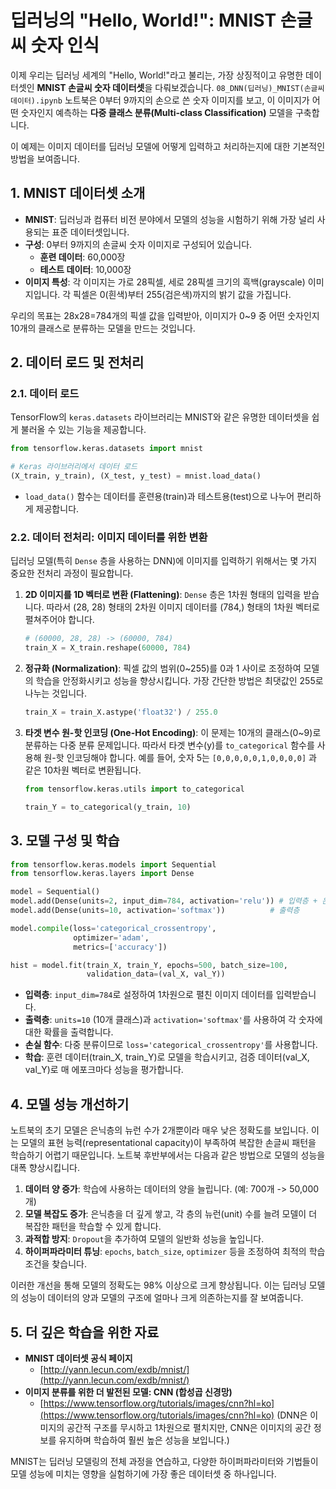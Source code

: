 # 딥러닝의 "Hello, World!": MNIST 손글씨 숫자 인식

이제 우리는 딥러닝 세계의 "Hello, World!"라고 불리는, 가장 상징적이고 유명한 데이터셋인 **MNIST 손글씨 숫자 데이터셋**을 다뤄보겠습니다. `08_DNN(딥러닝)_MNIST(손글씨데이터).ipynb` 노트북은 0부터 9까지의 손으로 쓴 숫자 이미지를 보고, 이 이미지가 어떤 숫자인지 예측하는 **다중 클래스 분류(Multi-class Classification)** 모델을 구축합니다.

이 예제는 이미지 데이터를 딥러닝 모델에 어떻게 입력하고 처리하는지에 대한 기본적인 방법을 보여줍니다.

## 1. MNIST 데이터셋 소개

- **MNIST**: 딥러닝과 컴퓨터 비전 분야에서 모델의 성능을 시험하기 위해 가장 널리 사용되는 표준 데이터셋입니다.
- **구성**: 0부터 9까지의 손글씨 숫자 이미지로 구성되어 있습니다.
    - **훈련 데이터**: 60,000장
    - **테스트 데이터**: 10,000장
- **이미지 특성**: 각 이미지는 가로 28픽셀, 세로 28픽셀 크기의 흑백(grayscale) 이미지입니다. 각 픽셀은 0(흰색)부터 255(검은색)까지의 밝기 값을 가집니다.

우리의 목표는 28x28=784개의 픽셀 값을 입력받아, 이미지가 0~9 중 어떤 숫자인지 10개의 클래스로 분류하는 모델을 만드는 것입니다.

## 2. 데이터 로드 및 전처리

### 2.1. 데이터 로드

TensorFlow의 `keras.datasets` 라이브러리는 MNIST와 같은 유명한 데이터셋을 쉽게 불러올 수 있는 기능을 제공합니다.

```python
from tensorflow.keras.datasets import mnist

# Keras 라이브러리에서 데이터 로드
(X_train, y_train), (X_test, y_test) = mnist.load_data()
```
- `load_data()` 함수는 데이터를 훈련용(train)과 테스트용(test)으로 나누어 편리하게 제공합니다.

### 2.2. 데이터 전처리: 이미지 데이터를 위한 변환

딥러닝 모델(특히 `Dense` 층을 사용하는 DNN)에 이미지를 입력하기 위해서는 몇 가지 중요한 전처리 과정이 필요합니다.

1.  **2D 이미지를 1D 벡터로 변환 (Flattening)**:
    `Dense` 층은 1차원 형태의 입력을 받습니다. 따라서 (28, 28) 형태의 2차원 이미지 데이터를 (784,) 형태의 1차원 벡터로 펼쳐주어야 합니다.

    ```python
    # (60000, 28, 28) -> (60000, 784)
    train_X = X_train.reshape(60000, 784)
    ```

2.  **정규화 (Normalization)**:
    픽셀 값의 범위(0~255)를 0과 1 사이로 조정하여 모델의 학습을 안정화시키고 성능을 향상시킵니다. 가장 간단한 방법은 최댓값인 255로 나누는 것입니다.

    ```python
    train_X = train_X.astype('float32') / 255.0
    ```

3.  **타겟 변수 원-핫 인코딩 (One-Hot Encoding)**:
    이 문제는 10개의 클래스(0~9)로 분류하는 다중 분류 문제입니다. 따라서 타겟 변수(y)를 `to_categorical` 함수를 사용해 원-핫 인코딩해야 합니다. 예를 들어, 숫자 5는 `[0,0,0,0,0,1,0,0,0,0]` 과 같은 10차원 벡터로 변환됩니다.

    ```python
    from tensorflow.keras.utils import to_categorical

    train_Y = to_categorical(y_train, 10)
    ```

## 3. 모델 구성 및 학습

```python
from tensorflow.keras.models import Sequential
from tensorflow.keras.layers import Dense

model = Sequential()
model.add(Dense(units=2, input_dim=784, activation='relu')) # 입력층 + 은닉층
model.add(Dense(units=10, activation='softmax'))          # 출력층

model.compile(loss='categorical_crossentropy',
              optimizer='adam',
              metrics=['accuracy'])

hist = model.fit(train_X, train_Y, epochs=500, batch_size=100, 
                 validation_data=(val_X, val_Y))
```
- **입력층**: `input_dim=784`로 설정하여 1차원으로 펼친 이미지 데이터를 입력받습니다.
- **출력층**: `units=10` (10개 클래스)과 `activation='softmax'`를 사용하여 각 숫자에 대한 확률을 출력합니다.
- **손실 함수**: 다중 분류이므로 `loss='categorical_crossentropy'`를 사용합니다.
- **학습**: 훈련 데이터(train_X, train_Y)로 모델을 학습시키고, 검증 데이터(val_X, val_Y)로 매 에포크마다 성능을 평가합니다.

## 4. 모델 성능 개선하기

노트북의 초기 모델은 은닉층의 뉴런 수가 2개뿐이라 매우 낮은 정확도를 보입니다. 이는 모델의 표현 능력(representational capacity)이 부족하여 복잡한 손글씨 패턴을 학습하기 어렵기 때문입니다. 노트북 후반부에서는 다음과 같은 방법으로 모델의 성능을 대폭 향상시킵니다.

1.  **데이터 양 증가**: 학습에 사용하는 데이터의 양을 늘립니다. (예: 700개 -> 50,000개)
2.  **모델 복잡도 증가**: 은닉층을 더 깊게 쌓고, 각 층의 뉴런(unit) 수를 늘려 모델이 더 복잡한 패턴을 학습할 수 있게 합니다.
3.  **과적합 방지**: `Dropout`을 추가하여 모델의 일반화 성능을 높입니다.
4.  **하이퍼파라미터 튜닝**: `epochs`, `batch_size`, `optimizer` 등을 조정하여 최적의 학습 조건을 찾습니다.

이러한 개선을 통해 모델의 정확도는 98% 이상으로 크게 향상됩니다. 이는 딥러닝 모델의 성능이 데이터의 양과 모델의 구조에 얼마나 크게 의존하는지를 잘 보여줍니다.

## 5. 더 깊은 학습을 위한 자료

- **MNIST 데이터셋 공식 페이지**
  - [http://yann.lecun.com/exdb/mnist/](http://yann.lecun.com/exdb/mnist/)
- **이미지 분류를 위한 더 발전된 모델: CNN (합성곱 신경망)**
  - [https://www.tensorflow.org/tutorials/images/cnn?hl=ko](https://www.tensorflow.org/tutorials/images/cnn?hl=ko) (DNN은 이미지의 공간적 구조를 무시하고 1차원으로 펼치지만, CNN은 이미지의 공간 정보를 유지하며 학습하여 훨씬 높은 성능을 보입니다.)

MNIST는 딥러닝 모델링의 전체 과정을 연습하고, 다양한 하이퍼파라미터와 기법들이 모델 성능에 미치는 영향을 실험하기에 가장 좋은 데이터셋 중 하나입니다.
